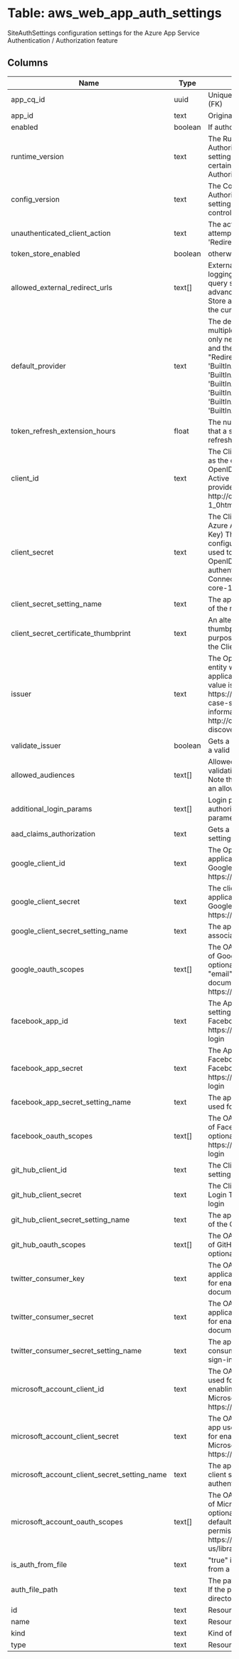 
# Table: aws_web_app_auth_settings
SiteAuthSettings configuration settings for the Azure App Service Authentication / Authorization feature
## Columns
| Name        | Type           | Description  |
| ------------- | ------------- | -----  |
|app_cq_id|uuid|Unique CloudQuery ID of azure_web_apps table (FK)|
|app_id|text|Original resource id of the web app (FK)|
|enabled|boolean|If authorization for site is enabled the value is true|
|runtime_version|text|The RuntimeVersion of the Authentication / Authorization feature in use for the current app The setting in this value can control the behavior of certain features in the Authentication / Authorization module|
|config_version|text|The ConfigVersion of the Authentication / Authorization feature in use for the current app The setting in this value can control the behavior of the control plane for Authentication / Authorization|
|unauthenticated_client_action|text|The action to take when an unauthenticated client attempts to access the app Possible values include: 'RedirectToLoginPage', 'AllowAnonymous'|
|token_store_enabled|boolean|otherwise, <code>false</code>  The default is <code>false</code>|
|allowed_external_redirect_urls|text[]|External URLs that can be redirected to as part of logging in or logging out of the app Note that the query string part of the URL is ignored This is an advanced setting typically only needed by Windows Store application backends Note that URLs within the current domain are always implicitly allowed|
|default_provider|text|The default authentication provider to use when multiple providers are configured This setting is only needed if multiple providers are configured and the unauthenticated client action is set to "RedirectToLoginPage" Possible values include: 'BuiltInAuthenticationProviderAzureActiveDirectory', 'BuiltInAuthenticationProviderFacebook', 'BuiltInAuthenticationProviderGoogle', 'BuiltInAuthenticationProviderMicrosoftAccount', 'BuiltInAuthenticationProviderTwitter', 'BuiltInAuthenticationProviderGithub'|
|token_refresh_extension_hours|float|The number of hours after session token expiration that a session token can be used to call the token refresh API The default is 72 hours|
|client_id|text|The Client ID of this relying party application, known as the client_id This setting is required for enabling OpenID Connection authentication with Azure Active Directory or other 3rd party OpenID Connect providers More information on OpenID Connect: http://openidnet/specs/openid-connect-core-1_0html|
|client_secret|text|The Client Secret of this relying party application (in Azure Active Directory, this is also referred to as the Key) This setting is optional If no client secret is configured, the OpenID Connect implicit auth flow is used to authenticate end users Otherwise, the OpenID Connect Authorization Code Flow is used to authenticate end users More information on OpenID Connect: http://openidnet/specs/openid-connect-core-1_0html|
|client_secret_setting_name|text|The app setting name that contains the client secret of the relying party application|
|client_secret_certificate_thumbprint|text|An alternative to the client secret, that is the thumbprint of a certificate used for signing purposes This property acts as a replacement for the Client Secret It is also optional|
|issuer|text|The OpenID Connect Issuer URI that represents the entity which issues access tokens for this application When using Azure Active Directory, this value is the URI of the directory tenant, eg https://stswindowsnet/{tenant-guid}/ This URI is a case-sensitive identifier for the token issuer More information on OpenID Connect Discovery: http://openidnet/specs/openid-connect-discovery-1_0html|
|validate_issuer|boolean|Gets a value indicating whether the issuer should be a valid HTTPS url and be validated as such|
|allowed_audiences|text[]|Allowed audience values to consider when validating JWTs issued by Azure Active Directory Note that the <code>ClientID</code> value is always considered an allowed audience, regardless of this setting|
|additional_login_params|text[]|Login parameters to send to the OpenID Connect authorization endpoint when a user logs in Each parameter must be in the form "key=value"|
|aad_claims_authorization|text|Gets a JSON string containing the Azure AD Acl settings|
|google_client_id|text|The OpenID Connect Client ID for the Google web application This setting is required for enabling Google Sign-In Google Sign-In documentation: https://developersgooglecom/identity/sign-in/web/|
|google_client_secret|text|The client secret associated with the Google web application This setting is required for enabling Google Sign-In Google Sign-In documentation: https://developersgooglecom/identity/sign-in/web/|
|google_client_secret_setting_name|text|The app setting name that contains the client secret associated with the Google web application|
|google_oauth_scopes|text[]|The OAuth 20 scopes that will be requested as part of Google Sign-In authentication This setting is optional If not specified, "openid", "profile", and "email" are used as default scopes Google Sign-In documentation: https://developersgooglecom/identity/sign-in/web/|
|facebook_app_id|text|The App ID of the Facebook app used for login This setting is required for enabling Facebook Login Facebook Login documentation: https://developersfacebookcom/docs/facebook-login|
|facebook_app_secret|text|The App Secret of the Facebook app used for Facebook Login This setting is required for enabling Facebook Login Facebook Login documentation: https://developersfacebookcom/docs/facebook-login|
|facebook_app_secret_setting_name|text|The app setting name that contains the app secret used for Facebook Login|
|facebook_oauth_scopes|text[]|The OAuth 20 scopes that will be requested as part of Facebook Login authentication This setting is optional Facebook Login documentation: https://developersfacebookcom/docs/facebook-login|
|git_hub_client_id|text|The Client Id of the GitHub app used for login This setting is required for enabling Github login|
|git_hub_client_secret|text|The Client Secret of the GitHub app used for Github Login This setting is required for enabling Github login|
|git_hub_client_secret_setting_name|text|The app setting name that contains the client secret of the Github app used for GitHub Login|
|git_hub_oauth_scopes|text[]|The OAuth 20 scopes that will be requested as part of GitHub Login authentication This setting is optional|
|twitter_consumer_key|text|The OAuth 10a consumer key of the Twitter application used for sign-in This setting is required for enabling Twitter Sign-In Twitter Sign-In documentation: https://devtwittercom/web/sign-in|
|twitter_consumer_secret|text|The OAuth 10a consumer secret of the Twitter application used for sign-in This setting is required for enabling Twitter Sign-In Twitter Sign-In documentation: https://devtwittercom/web/sign-in|
|twitter_consumer_secret_setting_name|text|The app setting name that contains the OAuth 10a consumer secret of the Twitter application used for sign-in|
|microsoft_account_client_id|text|The OAuth 20 client ID that was created for the app used for authentication This setting is required for enabling Microsoft Account authentication Microsoft Account OAuth documentation: https://devonedrivecom/auth/msa_oauthhtm|
|microsoft_account_client_secret|text|The OAuth 20 client secret that was created for the app used for authentication This setting is required for enabling Microsoft Account authentication Microsoft Account OAuth documentation: https://devonedrivecom/auth/msa_oauthhtm|
|microsoft_account_client_secret_setting_name|text|The app setting name containing the OAuth 20 client secret that was created for the app used for authentication|
|microsoft_account_oauth_scopes|text[]|The OAuth 20 scopes that will be requested as part of Microsoft Account authentication This setting is optional If not specified, "wlbasic" is used as the default scope Microsoft Account Scopes and permissions documentation: https://msdnmicrosoftcom/en-us/library/dn631845aspx|
|is_auth_from_file|text|"true" if the auth config settings should be read from a file, "false" otherwise|
|auth_file_path|text|The path of the config file containing auth settings If the path is relative, base will the site's root directory|
|id|text|Resource Id|
|name|text|Resource Name|
|kind|text|Kind of resource|
|type|text|Resource type|

